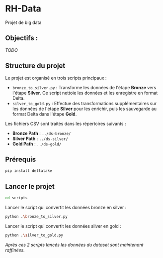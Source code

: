 # RH-Data
Projet de big data


## Objectifs : 

_TODO_

## Structure du projet

Le projet est organisé en trois scripts principaux :

- `bronze_to_silver.py` : Transforme les données de l'étape **Bronze** vers l'étape **Silver**. Ce script nettoie les données et les enregistre en format Delta.
- `silver_to_gold.py` : Effectue des transformations supplémentaires sur les données de l'étape **Silver** pour les enrichir, puis les sauvegarde au format Delta dans l'étape **Gold**.

Les fichiers CSV sont traités dans les répertoires suivants :
- **Bronze Path** : `../ds-bronze/`
- **Silver Path** : `../ds-silver/`
- **Gold Path** : `../ds-gold/`

## Prérequis

```bash
pip install deltalake
```

## Lancer le projet

```bash
cd scripts
```

Lancer le script qui convertit les données bronze en silver : 
```bash
python .\bronze_to_silver.py
```

Lancer le script qui convertit les données silver en gold : 
```bash
python .\silver_to_gold.py 
```

_Après ces 2 scripts lancés les données du dataset sont maintenant raffinées._